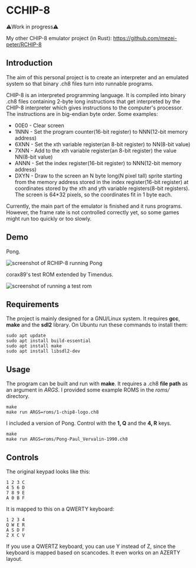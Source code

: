 # CCHIP-8

⚠️Work in progress⚠️

My other CHIP-8 emulator project (in Rust): https://github.com/mezei-peter/RCHIP-8

## Introduction

The aim of this personal project is to create an interpreter and an emulated system so that binary .ch8 files turn into runnable programs.

CHIP-8 is an interpreted programming language. It is compiled into binary .ch8 files containing 2-byte long instructions that get interpreted by the CHIP-8 interpreter which gives instructions to the computer's processor. The instructions are in big-endian byte order. Some examples:

- 00E0 - Clear screen
- 1NNN - Set the program counter(16-bit register) to NNN(12-bit memory address)
- 6XNN - Set the xth variable register(an 8-bit register) to NN(8-bit value)
- 7XNN - Add to the xth variable register(an 8-bit register) the value NN(8-bit value)
- ANNN - Set the index register(16-bit register) to NNN(12-bit memory address)
- DXYN - Draw to the screen an N byte long(N pixel tall) sprite starting from the memory address stored in the index register(16-bit register) at coordinates stored by the xth and yth variable registers(8-bit registers). The screen is 64*32 pixels, so the coordinates fit in 1 byte each.

Currently, the main part of the emulator is finished and it runs programs. However, the frame rate is not controlled correctly yet, so some games might run too quickly or too slowly.

## Demo

Pong.

![screenshot of RCHIP-8 running Pong](https://i.imgur.com/xuzAkDZ.png)

corax89's test ROM extended by Timendus.

![screenshot of running a test rom](https://i.imgur.com/w40W7T7.png)


## Requirements
The project is mainly designed for a GNU/Linux system. It requires **gcc**, **make** and the **sdl2** library. On Ubuntu run these commands to install them:
```
sudo apt update
sudo apt install build-essential
sudo apt install make
sudo apt install libsdl2-dev
```

## Usage
The program can be built and run with **make**. It requires a .ch8 **file path** as an argument in *ARGS*. I provided some example ROMS in the *roms/* directory.
```
make
make run ARGS=roms/1-chip8-logo.ch8
```

I included a version of Pong. Control with the **1, Q** and the **4, R** keys.
```
make
make run ARGS=roms/Pong-Paul_Vervalin-1990.ch8
```

## Controls
The original keypad looks like this: 
```
1 2 3 C
4 5 6 D
7 8 9 E
A 0 B F
```

It is mapped to this on a QWERTY keyboard:
```
1 2 3 4
Q W E R
A S D F
Z X C V
```
If you use a QWERTZ keyboard, you can use Y instead of Z, since the keyboard is mapped based on scancodes. It even works on an AZERTY layout.
